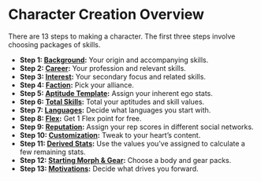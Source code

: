 # Character Creation Overview

There are 13 steps to making a character. The first three steps involve choosing packages of skills.

<!-- CLEANED div class="stat-list" -->

- **Step 1: [Background](04-step-1-background.md):** Your origin and accompanying skills.
- **Step 2: [Career](05-step-2-carrer.md):** Your profession and relevant skills.
- **Step 3: [Interest](06-step-3-interest.md):** Your secondary focus and related skills.
- **Step 4: [Faction](07-step-4-faction.md):** Pick your alliance.
- **Step 5: [Aptitude Template](08-step-5-aptitude-template.md):** Assign your inherent ego stats.
- **Step 6: [Total Skills](09-step-6-total-skills.md):** Total your aptitudes and skill values.
- **Step 7: [Languages](10-step-7-languages.md):** Decide what languages you start with.
- **Step 8: [Flex](11-step-8-flex.md):** Get 1 Flex point for free.
- **Step 9: [Reputation](12-step-9-reputation.md):** Assign your rep scores in different social networks.
- **Step 10: [Customization](13-step-10-customization.md):** Tweak to your heart’s content.
- **Step 11: [Derived Stats](14-step-11-derived-stats.md):** Use the values you’ve assigned to calculate a few remaining stats.
- **Step 12: [Starting Morph & Gear](15-step-12-starting-morph-gear.md):** Choose a body and gear packs.
- **Step 13: [Motivations](16-step-13-motivations.md):** Decide what drives you forward.

<!-- CLEANED /div -->
